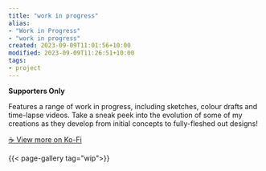 ```yaml
---
title: "work in progress"
alias:
- "Work in Progress"
- "work in progress"
created: 2023-09-09T11:01:56+10:00
modified: 2023-09-09T11:26:51+10:00
tags:
- project
---
```


**Supporters Only** 

Features a range of work in progress, including sketches, colour drafts and time-lapse videos. Take a sneak peek into the evolution of some of my creations as they develop from initial concepts to fully-fleshed out designs!

[☕️ View more on Ko-Fi](https://ko-fi.com/album/-WIP-V7V3KQD20)

{{< page-gallery tag="wip">}} 